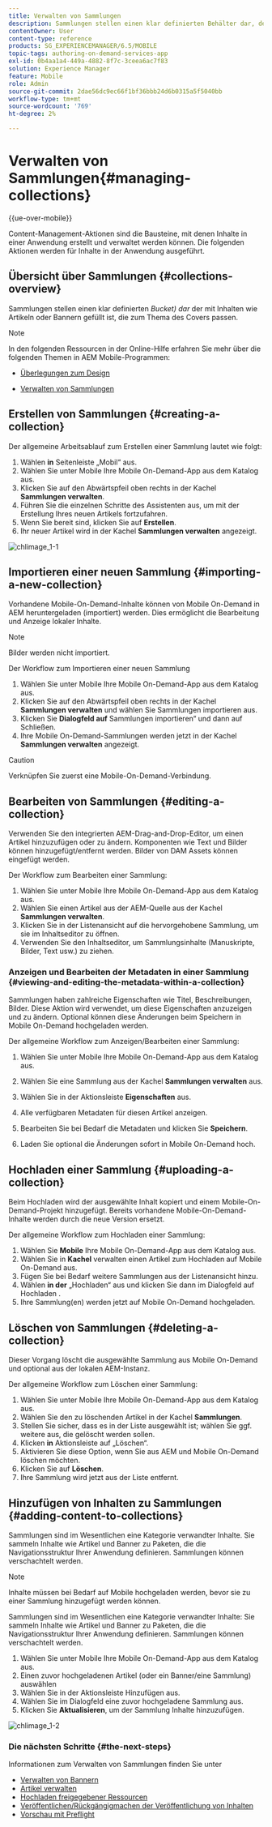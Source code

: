 ```yaml
---
title: Verwalten von Sammlungen
description: Sammlungen stellen einen klar definierten Behälter dar, der mit Inhalten wie Artikeln oder Bannern gefüllt ist, die zum Thema des Covers passen. Auf dieser Seite erfahren Sie mehr.
contentOwner: User
content-type: reference
products: SG_EXPERIENCEMANAGER/6.5/MOBILE
topic-tags: authoring-on-demand-services-app
exl-id: 0b4aa1a4-449a-4882-8f7c-3ceea6ac7f83
solution: Experience Manager
feature: Mobile
role: Admin
source-git-commit: 2dae56dc9ec66f1bf36bbb24d6b0315a5f5040bb
workflow-type: tm+mt
source-wordcount: '769'
ht-degree: 2%

---
```


# Verwalten von Sammlungen{#managing-collections}

{{ue-over-mobile}}

Content-Management-Aktionen sind die Bausteine, mit denen Inhalte in einer Anwendung erstellt und verwaltet werden können. Die folgenden Aktionen werden für Inhalte in der Anwendung ausgeführt.

## Übersicht über Sammlungen {#collections-overview}

Sammlungen stellen einen klar definierten *Bucket) dar* der mit Inhalten wie Artikeln oder Bannern gefüllt ist, die zum Thema des Covers passen.

>[!NOTE]
>
>In den folgenden Ressourcen in der Online-Hilfe erfahren Sie mehr über die folgenden Themen in AEM Mobile-Programmen:
>
>* [Überlegungen zum Design](https://helpx.adobe.com/de/digital-publishing-solution/help/design-app.html)
>
>* [Verwalten von Sammlungen](https://helpx.adobe.com/de/digital-publishing-solution/help/creating-collections.html)
>

## Erstellen von Sammlungen {#creating-a-collection}

Der allgemeine Arbeitsablauf zum Erstellen einer Sammlung lautet wie folgt:

1. Wählen **in** Seitenleiste „Mobil“ aus.
1. Wählen Sie unter Mobile Ihre Mobile On-Demand-App aus dem Katalog aus.
1. Klicken Sie auf den Abwärtspfeil oben rechts in der Kachel **Sammlungen verwalten**.
1. Führen Sie die einzelnen Schritte des Assistenten aus, um mit der Erstellung Ihres neuen Artikels fortzufahren.
1. Wenn Sie bereit sind, klicken Sie auf **Erstellen**.
1. Ihr neuer Artikel wird in der Kachel **Sammlungen verwalten** angezeigt.

![chlimage_1-1](assets/chlimage_1-1.gif)

## Importieren einer neuen Sammlung {#importing-a-new-collection}

Vorhandene Mobile-On-Demand-Inhalte können von Mobile On-Demand in AEM heruntergeladen (importiert) werden. Dies ermöglicht die Bearbeitung und Anzeige lokaler Inhalte.

>[!NOTE]
>
>Bilder werden nicht importiert.

Der Workflow zum Importieren einer neuen Sammlung

1. Wählen Sie unter Mobile Ihre Mobile On-Demand-App aus dem Katalog aus.
1. Klicken Sie auf den Abwärtspfeil oben rechts in der Kachel **Sammlungen verwalten** und wählen Sie Sammlungen importieren aus.
1. Klicken Sie **Dialogfeld auf** Sammlungen importieren“ und dann auf Schließen.
1. Ihre Mobile On-Demand-Sammlungen werden jetzt in der Kachel **Sammlungen verwalten** angezeigt.

>[!CAUTION]
>
>Verknüpfen Sie zuerst eine Mobile-On-Demand-Verbindung.

## Bearbeiten von Sammlungen {#editing-a-collection}

Verwenden Sie den integrierten AEM-Drag-and-Drop-Editor, um einen Artikel hinzuzufügen oder zu ändern. Komponenten wie Text und Bilder können hinzugefügt/entfernt werden. Bilder von DAM Assets können eingefügt werden.

Der Workflow zum Bearbeiten einer Sammlung:

1. Wählen Sie unter Mobile Ihre Mobile On-Demand-App aus dem Katalog aus.
1. Wählen Sie einen Artikel aus der AEM-Quelle aus der Kachel **Sammlungen verwalten**.
1. Klicken Sie in der Listenansicht auf die hervorgehobene Sammlung, um sie im Inhaltseditor zu öffnen.
1. Verwenden Sie den Inhaltseditor, um Sammlungsinhalte (Manuskripte, Bilder, Text usw.) zu ziehen.

### Anzeigen und Bearbeiten der Metadaten in einer Sammlung {#viewing-and-editing-the-metadata-within-a-collection}

Sammlungen haben zahlreiche Eigenschaften wie Titel, Beschreibungen, Bilder. Diese Aktion wird verwendet, um diese Eigenschaften anzuzeigen und zu ändern. Optional können diese Änderungen beim Speichern in Mobile On-Demand hochgeladen werden.

Der allgemeine Workflow zum Anzeigen/Bearbeiten einer Sammlung:

1. Wählen Sie unter Mobile Ihre Mobile On-Demand-App aus dem Katalog aus.
1. Wählen Sie eine Sammlung aus der Kachel **Sammlungen verwalten** aus.

1. Wählen Sie in der Aktionsleiste **Eigenschaften** aus.
1. Alle verfügbaren Metadaten für diesen Artikel anzeigen.
1. Bearbeiten Sie bei Bedarf die Metadaten und klicken Sie **Speichern**.
1. Laden Sie optional die Änderungen sofort in Mobile On-Demand hoch.

## Hochladen einer Sammlung {#uploading-a-collection}

Beim Hochladen wird der ausgewählte Inhalt kopiert und einem Mobile-On-Demand-Projekt hinzugefügt. Bereits vorhandene Mobile-On-Demand-Inhalte werden durch die neue Version ersetzt.

Der allgemeine Workflow zum Hochladen einer Sammlung:

1. Wählen Sie **Mobile** Ihre Mobile On-Demand-App aus dem Katalog aus.
1. Wählen Sie in **Kachel** verwalten einen Artikel zum Hochladen auf Mobile On-Demand aus.
1. Fügen Sie bei Bedarf weitere Sammlungen aus der Listenansicht hinzu.
1. Wählen **in der** „Hochladen“ aus und klicken Sie dann im Dialogfeld auf Hochladen .
1. Ihre Sammlung(en) werden jetzt auf Mobile On-Demand hochgeladen.

## Löschen von Sammlungen {#deleting-a-collection}

Dieser Vorgang löscht die ausgewählte Sammlung aus Mobile On-Demand und optional aus der lokalen AEM-Instanz.

Der allgemeine Workflow zum Löschen einer Sammlung:

1. Wählen Sie unter Mobile Ihre Mobile On-Demand-App aus dem Katalog aus.
1. Wählen Sie den zu löschenden Artikel in der Kachel **Sammlungen**.
1. Stellen Sie sicher, dass es in der Liste ausgewählt ist; wählen Sie ggf. weitere aus, die gelöscht werden sollen.
1. Klicken **in** Aktionsleiste auf „Löschen“.
1. Aktivieren Sie diese Option, wenn Sie aus AEM und Mobile On-Demand löschen möchten.
1. Klicken Sie auf **Löschen**.
1. Ihre Sammlung wird jetzt aus der Liste entfernt.

## Hinzufügen von Inhalten zu Sammlungen {#adding-content-to-collections}

Sammlungen sind im Wesentlichen eine Kategorie verwandter Inhalte. Sie sammeln Inhalte wie Artikel und Banner zu Paketen, die die Navigationsstruktur Ihrer Anwendung definieren. Sammlungen können verschachtelt werden.

>[!NOTE]
>
>Inhalte müssen bei Bedarf auf Mobile hochgeladen werden, bevor sie zu einer Sammlung hinzugefügt werden können.

Sammlungen sind im Wesentlichen eine Kategorie verwandter Inhalte: Sie sammeln Inhalte wie Artikel und Banner zu Paketen, die die Navigationsstruktur Ihrer Anwendung definieren. Sammlungen können verschachtelt werden.

1. Wählen Sie unter Mobile Ihre Mobile On-Demand-App aus dem Katalog aus.
1. Einen zuvor hochgeladenen Artikel (oder ein Banner/eine Sammlung) auswählen
1. Wählen Sie in der Aktionsleiste Hinzufügen aus.
1. Wählen Sie im Dialogfeld eine zuvor hochgeladene Sammlung aus.
1. Klicken Sie **Aktualisieren**, um der Sammlung Inhalte hinzuzufügen.

![chlimage_1-2](assets/chlimage_1-2.gif)

### Die nächsten Schritte {#the-next-steps}

Informationen zum Verwalten von Sammlungen finden Sie unter

* [Verwalten von Bannern](/help/mobile/mobile-on-demand-managing-banners.md)
* [Artikel verwalten](/help/mobile/mobile-on-demand-managing-articles.md)
* [Hochladen freigegebener Ressourcen](/help/mobile/mobile-on-demand-shared-resources.md)
* [Veröffentlichen/Rückgängigmachen der Veröffentlichung von Inhalten](/help/mobile/mobile-on-demand-publishing-unpublishing.md)
* [Vorschau mit Preflight](/help/mobile/aem-mobile-manage-ondemand-services.md)
